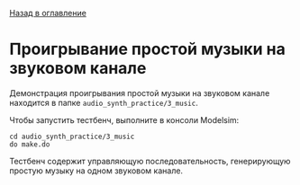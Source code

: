 [Назад в оглавление](../README.md)

# Проигрывание простой музыки на звуковом канале
Демонстрация проигрывания простой музыки на звуковом канале находится в папке `audio_synth_practice/3_music`.

Чтобы запустить тестбенч, выполните в консоли Modelsim:
```
cd audio_synth_practice/3_music
do make.do
```
Тестбенч содержит управляющую последовательность, генерирующую простую музыку на одном звуковом канале.
